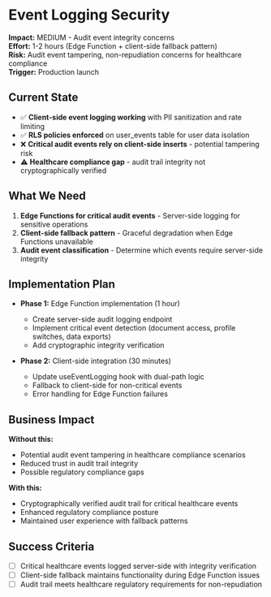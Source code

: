 # Event Logging Security

**Impact:** MEDIUM - Audit event integrity concerns  
**Effort:** 1-2 hours (Edge Function + client-side fallback pattern)  
**Risk:** Audit event tampering, non-repudiation concerns for healthcare compliance  
**Trigger:** Production launch  

## Current State

- ✅ **Client-side event logging working** with PII sanitization and rate limiting
- ✅ **RLS policies enforced** on user_events table for user data isolation
- ❌ **Critical audit events rely on client-side inserts** - potential tampering risk
- ⚠️ **Healthcare compliance gap** - audit trail integrity not cryptographically verified

## What We Need

1. **Edge Functions for critical audit events** - Server-side logging for sensitive operations
2. **Client-side fallback pattern** - Graceful degradation when Edge Functions unavailable
3. **Audit event classification** - Determine which events require server-side integrity

## Implementation Plan

- **Phase 1:** Edge Function implementation (1 hour)
  - Create server-side audit logging endpoint
  - Implement critical event detection (document access, profile switches, data exports)
  - Add cryptographic integrity verification

- **Phase 2:** Client-side integration (30 minutes)
  - Update useEventLogging hook with dual-path logic
  - Fallback to client-side for non-critical events
  - Error handling for Edge Function failures

## Business Impact

**Without this:**
- Potential audit event tampering in healthcare compliance scenarios
- Reduced trust in audit trail integrity
- Possible regulatory compliance gaps

**With this:**
- Cryptographically verified audit trail for critical healthcare events
- Enhanced regulatory compliance posture
- Maintained user experience with fallback patterns

## Success Criteria

- [ ] Critical healthcare events logged server-side with integrity verification
- [ ] Client-side fallback maintains functionality during Edge Function issues
- [ ] Audit trail meets healthcare regulatory requirements for non-repudiation